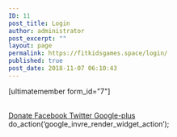 ```yaml
---
ID: 11
post_title: Login
author: administrator
post_excerpt: ""
layout: page
permalink: https://fitkidsgames.space/login/
published: true
post_date: 2018-11-07 06:10:43
---
```

<p>[ultimatemember form_id="7"]<br /><a href="http://www.twitter.com" target="_blank" rel="noopener"><br /></a></p>		
			<a href="https://fitkidsgames.space/donation/" role="button">
						Donate
					</a>
							<a href="" target="_blank">
					Facebook
				</a>
							<a href="" target="_blank">
					Twitter
				</a>
							<a href="" target="_blank">
					Google-plus
				</a>
do_action(‘google_invre_render_widget_action’);